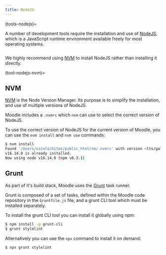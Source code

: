 ```yaml
---
title: NodeJS
---
```

(tools-nodejs)=

A number of development tools require the installation and use of [NodeJS](https://nodejs.org/en/), which is a JavaScript runtime
environment available freely for most operating systems.

```{include} ../_templates/node_version.md
```
We highly recommend using [NVM](tool-nodejs-nvm) to install NodeJS rather than installing it directly.

(tool-nodejs-nvm)=

## NVM

[NVM](https://github.com/nvm-sh/nvm) is the Node Version Manager. Its purpose is to simplify the installation, and use of multiple versions of NodeJS.

Moodle includes a `.nvmrc` which `nvm` can use to select the correct version of NodeJS.

To use the correct version of NodeJS for the current version of Moodle, you can use the `nvm install` and `nvm use` commands:
```bash
$ nvm install
Found '/Users/nicols/Sites/public_html/sm/.nvmrc' with version <lts/gallium>
v16.14.0 is already installed.
Now using node v16.14.0 (npm v8.3.1)
```
## Grunt

As part of it's build stack, Moodle uses the [Grunt](https://gruntjs.com) task runner.

Grunt is composed of a set of tasks, defined within the Moodle code repository in the `Gruntfile.js` file, and a grunt
CLI tool which must be installed separately.

To install the grunt CLI tool you can install it globally using npm:
```bash
$ npm install -g grunt-cli
$ grunt stylelint
```

Alternatively you can use the `npx` command to install it on demand:
```bash
$ npx grunt stylelint
```
